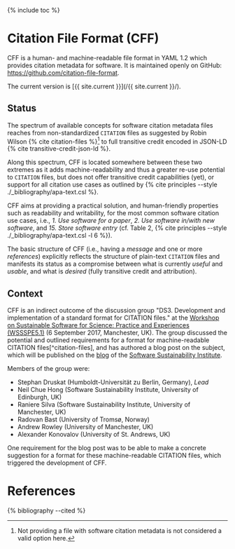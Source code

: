 ---
---

{% include toc %}

# Citation File Format (CFF)

CFF is a human- and machine-readable file format in YAML 1.2 which provides
citation metadata for software. It is maintained openly on GitHub:
<https://github.com/citation-file-format>.

The current version is [{{ site.current }}](/{{ site.current }}/).

## Status

The spectrum of available concepts for software citation metadata files reaches
from non-standardized `CITATION` files as suggested by Robin
Wilson {% cite citation-files %}[^no-file-no-use] to full transitive credit encoded in JSON-LD
{% cite transitive-credit-json-ld %}.

Along this spectrum, CFF is located somewhere between these two extremes as it adds
machine-readability and thus a greater re-use potential to `CITATION` files,
but does not offer transitive credit capabilities (yet), or support for all
citation use cases as outlined by {% cite principles --style ./_bibliography/apa-text.csl %}.

CFF aims at providing a practical solution, and human-friendly properties such
as readability and writability, for the most common software citation use
cases, i.e., *1. Use software for a paper*, *2. Use software in/with new software*,
and *15. Store software entry* (cf. Table 2, {% cite principles --style ./_bibliography/apa-text.csl -l 6 %}).

The basic structure of CFF (i.e., having a *message* and one or more
*references*) explicitly reflects the structure of plain-text `CITATION` files
and manifests its status as a compromise between what is currently *useful* and
*usable*, and what is *desired* (fully transitive credit and attribution).

## Context

CFF is an indirect outcome of the discussion group "DS3. Development and
implementation of a standard format for CITATION files." at the [Workshop on
Sustainable Software for Science: Practice and Experiences
(WSSSPE5.1)](http://wssspe.researchcomputing.org.uk/wssspe5-1/) (6 September
2017, Manchester, UK). The group discussed the potential and outlined
requirements for a format for machine-readable CITATION files[^citation-files],
and has authored a blog post on the subject, which will be published on the
[blog](http://software.ac.uk/blog/) of the [Software Sustainability
Institute](http://software.ac.uk/).

Members of the group were:

- Stephan Druskat (Humboldt-Universität zu Berlin, Germany), *Lead*
- Neil Chue Hong (Software Sustainability Institute, University of Edinburgh, UK)
- Raniere Silva (Software Sustainability Institute, University of Manchester, UK)
- Radovan Bast (University of Tromsø, Norway)
- Andrew Rowley (University of Manchester, UK)
- Alexander Konovalov (University of St. Andrews, UK)

One requirement for the blog post was to be able to make a concrete suggestion
for a format for these machine-readable CITATION files, which triggered the
development of CFF.

[^no-file-no-use]: Not providing a file with software citation metadata is not considered a valid option here.

# References

{% bibliography --cited %}